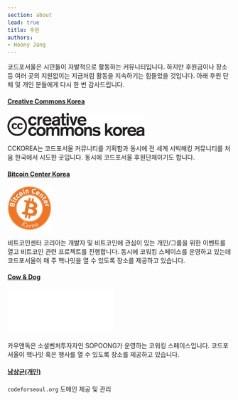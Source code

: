 ```yaml
---
section: about
lead: true
title: 후원
authors:
- Hoony Jang
---
```


코드포서울은 시민들이 자발적으로 활동하는 커뮤니티입니다. 하지만 후원금이나 장소 등 여러 곳의 지원없이는 지금처럼 활동을 지속하기는 힘들었을 것입니다. 아래 후원 단체 및 개인 분들에게 다시 한 번 감사드립니다.

#### [Creative Commons Korea](http://cckorea.org)

<img src="/img/supporters/cckorea.png" alt="4ip" width="309" height="52" class="alignright size-medium wp-image-1056" />

CCKOREA는 코드포서울 커뮤니티를 기획함과 동시에 전 세계 시빅해킹 커뮤니티를 처음 한국에서 시도한 곳입니다. 동시에 코드포서울 후원단체이기도 합니다.

<!-- #### Codenamu

<img src="http://blog.openspending.org/files/2013/09/osf-300x70.jpg" alt="Basic CMYK" width="300" height="70" class="alignright size-medium wp-image-1057" />

The Open Society Foundations support community building work around Open Spending Data. With this project we aim to help more groups and individuals around the world to use and work with spending data more effectively to do the things they care about – whether this is investigative journalism, evidence based policy-making, political campaigning, budgeting or creating new useful applications and services.

In particular, we would like to document and spread best practices in the legal and technical aspects of reusing public information, and enabling re-use and better collaboration around this material.

Read [the announce post]( http://blog.openspending.org/2012/01/12/civil-society-and-spending-data-who-is-mapping-the-money/) for more information.

-->
 
#### [Bitcoin Center Korea](http://bitcoincenterkorea.org/)

<img src="/img/supporters/bitcoincenterkorea.png" alt="Bitcoin Center Korea" width="100" height="100" class="alignright size-medium wp-image-1058" />

비트코인센터 코리아는 개발자 및 비트코인에 관심이 있는 개인/그룹을 위한 이벤트를 열고 비트코인 관련 프로젝트를 진행합니다. 동시에 코워킹 스페이스를 운영하고 있는데 코드포서울이 매 주 핵나잇을 열 수 있도록 장소를 제공하고 있습니다. 

#### [Cow & Dog](http://www.cowndog.com/)

<img src="/img/supporters/cowndog.png" alt="COW & DOG" width="239" height="100" class="alignright size-medium wp-image-1058" style="background-color: black;"/>

카우앤독은 소셜벤처투자자인 SOPOONG가 운영하는 코워킹 스페이스입니다. 코드포서울이 핵나잇 혹은 행사를 열 수 있도록 장소를 제공하고 있습니다.

#### [남상균(개인)](https://www.linkedin.com/in/sangkyoonnam)

``codeforseoul.org`` 도메인 제공 및 관리
